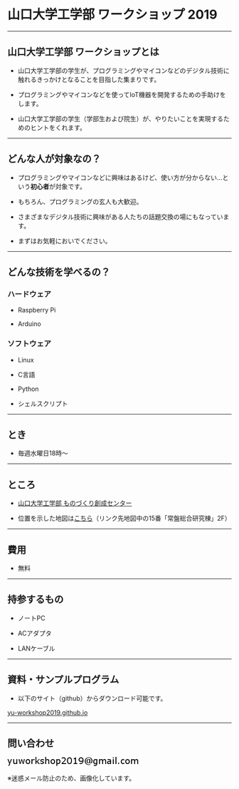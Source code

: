 # 山口大学工学部 ワークショップ 2019


---

## 山口大学工学部 ワークショップとは

- 山口大学工学部の学生が、プログラミングやマイコンなどのデジタル技術に触れるきっかけとなることを目指した集まりです。

- プログラミングやマイコンなどを使ってIoT機器を開発するための手助けをします。

- 山口大学工学部の学生（学部生および院生）が、やりたいことを実現するためのヒントをくれます。

---

## どんな人が対象なの？

- プログラミングやマイコンなどに興味はあるけど、使い方が分からない...という**初心者**が対象です。

- もちろん、プログラミングの玄人も大歓迎。

- さまざまなデジタル技術に興味がある人たちの話題交換の場にもなっています。

- まずはお気軽においでください。

---

## どんな技術を学べるの？

### ハードウェア

- Raspberry Pi

- Arduino


### ソフトウェア

- Linux

- C言語

- Python

- シェルスクリプト

---

## とき

- 毎週水曜日18時～

---

## ところ

- [山口大学工学部 ものづくり創成センター](http://www.mono.eng.yamaguchi-u.ac.jp/)

- 位置を示した地図は[こちら](http://www.yamaguchi-u.ac.jp/info/13/70.html)（リンク先地図中の15番「常盤総合研究棟」2F）

---

## 費用

- 無料

---

## 持参するもの

- ノートPC

- ACアダプタ

- LANケーブル

---

## 資料・サンプルプログラム

- 以下のサイト（github）からダウンロード可能です。

[yu-workshop2019.github.io]()

---

## 問い合わせ

![mail_address](mail_address.png)

※迷惑メール防止のため、画像化しています。

